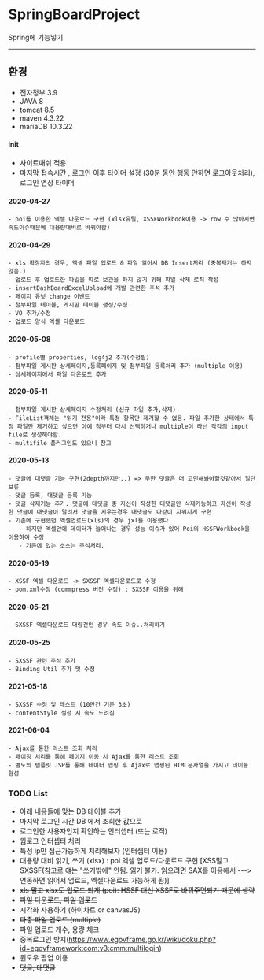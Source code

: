# SpringBoardProject
Spring에 기능넣기

---

## 환경
 - 전자정부 3.9
 - JAVA 8
 - tomcat 8.5
 - maven 4.3.22
 - mariaDB 10.3.22

#### init
 - 사이트매쉬 적용
 - 마지막 접속시간 , 로그인 이후 타이머 설정 (30분 동안 행동 안하면 로그아웃처리), 로그인 연장 타이머

#### 2020-04-27
	- poi를 이용한 엑셀 다운로드 구현 (xlsx유틸, XSSFWorkbook이용 -> row 수 많아지면 속도이슈때문에 대용량대비로 바꿔야함)
	
#### 2020-04-29
	- xls 확장자의 경우, 엑셀 파일 업로드 & 파일 읽어서 DB Insert처리 (중복제거는 하지않음.)
	- 업로드 후 업로드한 파일을 따로 보관을 하지 않기 위해 파일 삭제 로직 작성
	- insertDashBoardExcelUpload에 개발 관련한 주석 추가
	- 페이지 유닛 change 이벤트
	- 첨부파일 테이블, 게시판 테이블 생성/수정
	- VO 추가/수정
	- 업로드 양식 엑셀 다운로드

#### 2020-05-08
	- profile별 properties, log4j2 추가(수정필)
	- 첨부파일 게시판 상세페이지,등록페이지 및 첨부파일 등록처리 추가 (multiple 이용)
	- 상세페이지에서 파일 다운로드 추가

#### 2020-05-11
	- 첨부파일 게시판 상세페이지 수정처리 (신규 파일 추가,삭제)
	- FileList객체는 "읽기 전용"이라 특정 항목만 제거할 수 없음. 파일 추가한 상태에서 특정 파일만 제거하고 싶으면 아예 첨부터 다시 선택하거나 multiple이 라닌 각각의 input file로 생성해야함.
	- multifile 플러그인도 있으니 참고
	
#### 2020-05-13
	- 댓글에 대댓글 기능 구현(2depth까지만..) => 무한 댓글은 더 고민해봐야할것같아서 일단 보류
	- 댓글 등록, 대댓글 등록 기능
	- 댓글 삭제기능 추가. 댓글에 대댓글 중 자신이 작성한 대댓글만 삭제가능하고 자신이 작성한 댓글에 대댓글이 달려서 댓글을 지우는경우 대댓글도 다같이 지워지게 구현
	- 기존에 구현했던 엑셀업로드(xls)의 경우 jxl를 이용했다. 
	   - 하지만 엑셀안에 데이터가 늘어나는 경우 성능 이슈가 있어 Poi의 HSSFWorkbook을 이용하여 수정
	   - 기존에 있는 소스는 주석처리.

#### 2020-05-19
	- XSSF 엑셀 다운로드 -> SXSSF 엑셀다운로드로 수정
	- pom.xml수정 (commpress 버전 수정) : SXSSF 이용을 위해
	
#### 2020-05-21
	- SXSSF 엑셀다운로드 대량건인 경우 속도 이슈..처리하기
	
#### 2020-05-25
	- SXSSF 관련 주석 추가
	- Binding Util 추가 및 수정

#### 2021-05-18
	- SXSSF 수정 및 테스트 (10만건 기준 3초)
	- contentStyle 설정 시 속도 느려짐
	
#### 2021-06-04
	- Ajax를 통한 리스트 조회 처리
	- 페이징 처리를 통해 페이지 이동 시 Ajax를 통한 리스트 조회
	- 별도의 템플릿 JSP를 통해 데이터 맵핑 후 Ajax로 맵핑된 HTML문자열을 가지고 테이블 형성
 
### TODO List
- 아래 내용들에 맞는 DB 테이블 추가
- 마지막 로그인 시간 DB 에서 조회한 값으로
- 로그인한 사용자인지 확인하는 인터셉터 (또는 로직)
- 웝로그 인터셉터 처리
- 특정 ip만 접근가능하게 처리해보자 (인터셉터 이용)
- 대용량 대비 읽기, 쓰기 (xlsx) : poi 엑셀 업로드/다운로드 구현 [XSS말고 SXSSF(참고로 얘는 "쓰기밖에" 안됨. 읽기 불가. 읽으려면 SAX를 이용해서 ---> 연동하면 읽어서 업로드, 엑셀다운로드 가능하게 됨)]
- ~~xls 말고 xlsx도 업로드 되게 (poi): HSSF 대신 XSSF로 바꿔주면되기 때문에 생략~~
- ~~파일 다운로드, 파일 업로드~~
- 시각화 사용하기 (하이차트 or canvasJS)
- ~~다중 파일 업로드 (multiple)~~
- 파일 업로드 개수, 용량 체크
- 중복로그인 방지(https://www.egovframe.go.kr/wiki/doku.php?id=egovframework:com:v3:cmm:multilogin)
- 윈도우 팝업 이용
- ~~댓글, 대댓글~~
